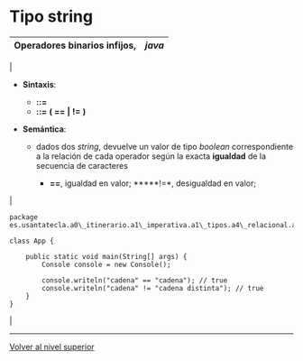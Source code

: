 # Tipo string






| Operadores binarios infijos, | *java* |
| --- | --- |
| 
* **Sintaxis**:


	+ *<expresion>* **::=** *<expresion> <operadorRelacional> <expresion>*
	+ *<operadorRelacional>* **::=** **(** **==** **|** **!=** **)**

* **Semántica**:


	+ dados dos *string*, devuelve un valor de tipo *boolean* correspondiente a la relación de cada operador según la exacta **igualdad** de la secuencia de caracteres
	
	
		- **==**, igualdad en valor;
		*****!=*, desigualdad en valor;



 | 


```
package es.usantatecla.a0\_itinerario.a1\_imperativa.a1\_tipos.a4\_relacional.a1\_string;

class App {

    public static void main(String[] args) {
        Console console = new Console();

        console.writeln("cadena" == "cadena"); // true
        console.writeln("cadena" != "cadena distinta"); // true 
    }
}
```


 |


---

[Volver al nivel superior](../README.md)


